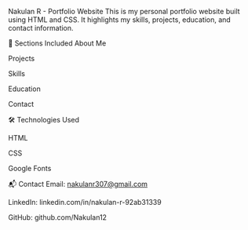 Nakulan R - Portfolio Website
This is my personal portfolio website built using HTML and CSS. It highlights my skills, projects, education, and contact information.

🔗 Sections Included
About Me

Projects

Skills

Education

Contact

🛠 Technologies Used

HTML

CSS

Google Fonts

📬 Contact
Email: nakulanr307@gmail.com

LinkedIn: linkedin.com/in/nakulan-r-92ab31339

GitHub: github.com/Nakulan12

